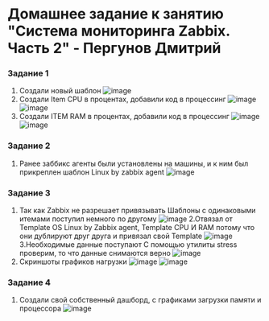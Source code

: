 # Домашнее задание к занятию "Система мониторинга Zabbix. Часть 2" - Пергунов Дмитрий

### Задание 1

1. Создали новый шаблон
![image](https://github.com/dimindrol/Zabbix_part2_pergunov/assets/103885836/1429721e-e583-4478-9b30-cd2aa168e915)
2. Создали Item CPU в процентах, добавили код в процессинг
![image](https://github.com/dimindrol/Zabbix_part2_pergunov/assets/103885836/a6e041b6-9a38-46f5-9b9f-adc356593ff5)
![image](https://github.com/dimindrol/Zabbix_part2_pergunov/assets/103885836/24e34a43-aa9c-4f3b-a09f-7983c837108d)
3. Создали ITEM RAM в процентах, добавили код в процессинг
![image](https://github.com/dimindrol/Zabbix_part2_pergunov/assets/103885836/a0ef68ce-52b3-45be-b144-7707a7faf9ee)
![image](https://github.com/dimindrol/Zabbix_part2_pergunov/assets/103885836/9e3ba928-58a7-4783-8474-2f83f1029237)

### Задание 2
1. Ранее заббикс агенты были установлены на машины, и к ним был прикреплен шаблон Linux by zabbix agent
![image](https://github.com/dimindrol/Zabbix_part2_pergunov/assets/103885836/9e64526f-a77f-488b-b970-7d01b0027123)

### Задание 3

1. Так как Zabbix не разрешает привязывать Шаблоны с одинаковыми итемами поступил немного по другому
 ![image](https://github.com/dimindrol/Zabbix_part2_pergunov/assets/103885836/4705ce39-6ff9-4a03-adf2-3d943be7f4f4)
2.Отвязал от Template OS Linux by Zabbix agent, Template CPU И RAM потому что они дублируют друг друга и привязал свой Template
![image](https://github.com/dimindrol/Zabbix_part2_pergunov/assets/103885836/93f67b02-1bdc-42ea-89d1-067b728dca6a)
3.Необходимые данные поступают С помощью утилиты stress проверим, то что данные снимаются верно
![image](https://github.com/dimindrol/Zabbix_part2_pergunov/assets/103885836/78198cd4-62c2-4e9e-9ece-338da5948735)
4. Скриншоты графиков нагрузки
![image](https://github.com/dimindrol/Zabbix_part2_pergunov/assets/103885836/888db5a3-55dc-4647-8080-c2b8bda09e72)
![image](https://github.com/dimindrol/Zabbix_part2_pergunov/assets/103885836/4ed4940e-7e9c-4465-b4a8-07386d4b3e2d)

### Задание 4

1. Создали свой собственный дашборд, с графиками загрузки памяти и процессора 
![image](https://github.com/dimindrol/Zabbix_part2_pergunov/assets/103885836/44a2e821-2d4c-4eec-b668-0333111baeb2)


